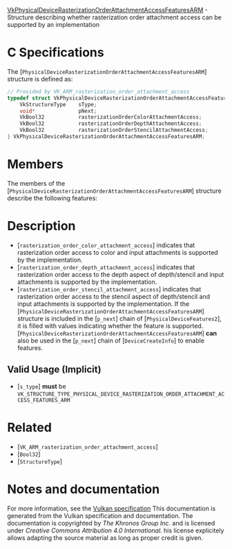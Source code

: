 [VkPhysicalDeviceRasterizationOrderAttachmentAccessFeaturesARM](https://www.khronos.org/registry/vulkan/specs/1.3-extensions/man/html/VkPhysicalDeviceRasterizationOrderAttachmentAccessFeaturesARM.html) - Structure describing whether rasterization order attachment access can be supported by an implementation

# C Specifications
The [`PhysicalDeviceRasterizationOrderAttachmentAccessFeaturesARM`]
structure is defined as:
```c
// Provided by VK_ARM_rasterization_order_attachment_access
typedef struct VkPhysicalDeviceRasterizationOrderAttachmentAccessFeaturesARM {
    VkStructureType    sType;
    void*              pNext;
    VkBool32           rasterizationOrderColorAttachmentAccess;
    VkBool32           rasterizationOrderDepthAttachmentAccess;
    VkBool32           rasterizationOrderStencilAttachmentAccess;
} VkPhysicalDeviceRasterizationOrderAttachmentAccessFeaturesARM;
```

# Members
The members of the
[`PhysicalDeviceRasterizationOrderAttachmentAccessFeaturesARM`]
structure describe the following features:

# Description
- [`rasterization_order_color_attachment_access`] indicates that rasterization order access to color and input attachments is supported by the implementation.
- [`rasterization_order_depth_attachment_access`] indicates that rasterization order access to the depth aspect of depth/stencil and input attachments is supported by the implementation.
- [`rasterization_order_stencil_attachment_access`] indicates that rasterization order access to the stencil aspect of depth/stencil and input attachments is supported by the implementation.
If the [`PhysicalDeviceRasterizationOrderAttachmentAccessFeaturesARM`]
structure is included in the [`p_next`] chain of
[`PhysicalDeviceFeatures2`], it is filled with values indicating whether
the feature is supported.
[`PhysicalDeviceRasterizationOrderAttachmentAccessFeaturesARM`] **can** 
also be used in the [`p_next`] chain of [`DeviceCreateInfo`] to enable
features.
## Valid Usage (Implicit)
-  [`s_type`] **must**  be `VK_STRUCTURE_TYPE_PHYSICAL_DEVICE_RASTERIZATION_ORDER_ATTACHMENT_ACCESS_FEATURES_ARM`

# Related
- [`VK_ARM_rasterization_order_attachment_access`]
- [`Bool32`]
- [`StructureType`]

# Notes and documentation
For more information, see the [Vulkan specification](https://www.khronos.org/registry/vulkan/specs/1.3-extensions/html/vkspec.html)
This documentation is generated from the Vulkan specification and documentation.
The documentation is copyrighted by *The Khronos Group Inc.* and is licensed under *Creative Commons Attribution 4.0 International*.
his license explicitely allows adapting the source material as long as proper credit is given.
        